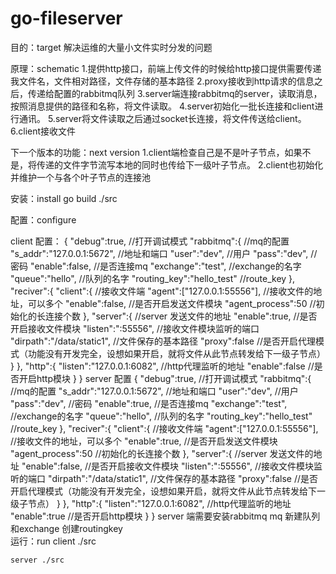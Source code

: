 # go-fileserver
 目的：target
      解决运维的大量小文件实时分发的问题
      
  原理：schematic 
    1.提供http接口，前端上传文件的时候给http接口提供需要传递我文件名，文件相对路径，文件存储的基本路径
    2.proxy接收到http请求的信息之后，传递给配置的rabbitmq队列
    3.server端连接rabbitmq的server，读取消息，按照消息提供的路径和名称，将文件读取。
    4.server初始化一批长连接和client进行通讯。
    5.server将文件读取之后通过socket长连接，将文件传送给client。
    6.client接收文件
    
    
  下一个版本的功能：next version
    1.client端检查自己是不是叶子节点，如果不是，将传递的文件字节流写本地的同时也传给下一级叶子节点。
    2.client也初始化并维护一个与各个叶子节点的连接池
    
  安装：install 
    go build 
    ./src 
    
  配置：configure
  
  client 配置：
  {
    "debug":true,     //打开调试模式
    "rabbitmq":{     //mq的配置
      "s_addr":"127.0.0.1:5672",  //地址和端口
      "user":"dev",  //用户
      "pass":"dev",  //密码
      "enable":false,  //是否连接mq
      "exchange":"test", //exchange的名字
      "queue":"hello",  //队列的名字
      "routing_key":"hello_test" //route_key
    },
    "reciver":{
      "client":{  //接收文件端
        "agent":["127.0.0.1:55556"],  //接收文件的地址，可以多个
        "enable":false,                //是否开启发送文件模块
        "agent_process":50            //初始化的长连接个数
      },
      "server":{                      //server 发送文件的地址
        "enable":true,              //是否开启接收文件模块
        "listen":":55556",           //接收文件模块监听的端口
        "dirpath":"/data/static1",   //文件保存的基本路径
        "proxy":false    //是否开启代理模式（功能没有开发完全，设想如果开启，就将文件从此节点转发给下一级子节点）
      }
    },
    "http":{
      "listen":"127.0.0.1:6082", //http代理监听的地址
      "enable":false              //是否开启http模块
    }
  }
  server 配置
  {
    "debug":true,     //打开调试模式
    "rabbitmq":{     //mq的配置
      "s_addr":"127.0.0.1:5672",  //地址和端口
      "user":"dev",  //用户
      "pass":"dev",  //密码
      "enable":true,  //是否连接mq
      "exchange":"test", //exchange的名字
      "queue":"hello",  //队列的名字
      "routing_key":"hello_test" //route_key
    },
    "reciver":{
      "client":{  //接收文件端
        "agent":["127.0.0.1:55556"],  //接收文件的地址，可以多个
        "enable":true,                //是否开启发送文件模块
        "agent_process":50            //初始化的长连接个数
      },
      "server":{                      //server 发送文件的地址
        "enable":false,              //是否开启接收文件模块
        "listen":":55556",           //接收文件模块监听的端口
        "dirpath":"/data/static1",   //文件保存的基本路径
        "proxy":false    //是否开启代理模式（功能没有开发完全，设想如果开启，就将文件从此节点转发给下一级子节点）
      }
    },
    "http":{
     "listen":"127.0.0.1:6082", //http代理监听的地址
      "enable":true              //是否开启http模块
    }
  }
    server 端需要安装rabbitmq
    mq 新建队列和exchange
    创建routingkey  
  运行：run
    client ./src
      
    server ./src
    
    
